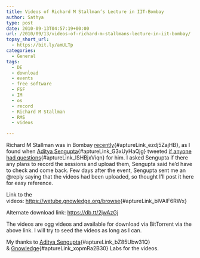 ```yaml
---
title: Videos of Richard M Stallman’s Lecture in IIT-Bombay
author: Sathya
type: post
date: 2010-09-13T04:57:19+00:00
url: /2010/09/13/videos-of-richard-m-stallmans-lecture-in-iit-bombay/
topsy_short_url:
  - https://bit.ly/amULTp
categories:
  - General
tags:
  - DE
  - download
  - events
  - free software
  - FSF
  - IM
  - os
  - record
  - Richard M Stallman
  - RMS
  - videos

---
```

Richard M Stallman was in Bombay [recently][1]{#aptureLink_ezdj5ZajHB}, as I found when [Aditya Sengupta][2]{#aptureLink_G3xUyHaQjg} tweeted [if anyone had questions][3]{#aptureLink_ISHBjxViqn} for him. I asked Sengupta if there any plans to record the sessions and upload them, Sengupta said he&#8217;d have to check and come back. Few days after the event, Sengupta sent me an @reply saying that the videos had been uploaded, so thought I&#8217;ll post it here for easy reference.

<!--more-->

Link to the videos: <https://wetube.gnowledge.org/browse>{#aptureLink_blVAlF6RWx}

Alternate download link: <a href="https://db.tt/2jwAzGj" target="_blank">https://db.tt/2jwAzGj</a>

The videos are ogg videos and available for download via BitTorrent via the above link. I will try to seed the videos as long as I can.

My thanks to [Aditya Sengupta][4]{#aptureLink_bZ85Ubw31Q} & [Gnowledge][5]{#aptureLink_xopmRa2B30} Labs for the videos.

 [1]: https://twitter.com/Sengupta/status/23060473878
 [2]: https://twitter.com/Sengupta
 [3]: https://twitter.com/Sengupta/status/23060066974
 [4]: https://vignettinglife.com/
 [5]: https://www.gnowledge.org/
